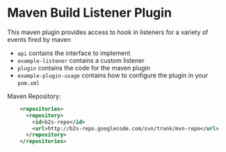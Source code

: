 # Maven Build Listener Plugin

This maven plugin provides access to hook in listeners for a variety of events fired by maven

 - `api` contains the interface to implement
 - `example-listener` contains a custom listener
 - `plugin` contains the code for the maven plugin
 - `example-plugin-usage` contains how to configure the plugin in your `pom.xml`


Maven Repository:
```xml
    <repositories>
      <repository>
        <id>b2s-repo</id>
        <url>http://b2s-repo.googlecode.com/svn/trunk/mvn-repo</url>
      </repository>
    </repositories>
```
